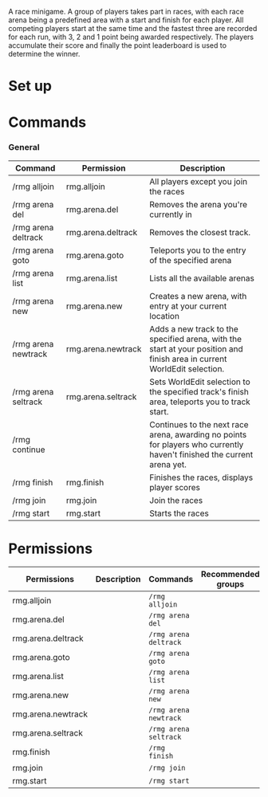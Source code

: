 A race minigame. A group of players takes part in races, with each race arena being a predefined area with a start and finish for each player. All competing players start at the same time and the fastest three are recorded for each run, with 3, 2 and 1 point being awarded respectively. The players accumulate their score and finally the point leaderboard is used to determine the winner.

# Set up
			

# Commands

### General
| Command | Permission | Description |
| ------- | ---------- | ----------- |
|/rmg alljoin | rmg.alljoin | All players except you join the races|
|/rmg arena del | rmg.arena.del | Removes the arena you're currently in|
|/rmg arena deltrack | rmg.arena.deltrack | Removes the closest track.|
|/rmg arena goto | rmg.arena.goto | Teleports you to the entry of the specified arena|
|/rmg arena list | rmg.arena.list | Lists all the available arenas|
|/rmg arena new | rmg.arena.new | Creates a new arena, with entry at your current location|
|/rmg arena newtrack | rmg.arena.newtrack | Adds a new track to the specified arena, with the start at your position and finish area in current WorldEdit selection.|
|/rmg arena seltrack | rmg.arena.seltrack | Sets WorldEdit selection to the specified track's finish area, teleports you to track start.|
|/rmg continue |  | Continues to the next race arena, awarding no points for players who currently haven't finished the current arena yet.|
|/rmg finish | rmg.finish | Finishes the races, displays player scores|
|/rmg join | rmg.join | Join the races|
|/rmg start | rmg.start | Starts the races|



# Permissions
| Permissions | Description | Commands | Recommended groups |
| ----------- | ----------- | -------- | ------------------ |
| rmg.alljoin |  | `/rmg alljoin` |  |
| rmg.arena.del |  | `/rmg arena del` |  |
| rmg.arena.deltrack |  | `/rmg arena deltrack` |  |
| rmg.arena.goto |  | `/rmg arena goto` |  |
| rmg.arena.list |  | `/rmg arena list` |  |
| rmg.arena.new |  | `/rmg arena new` |  |
| rmg.arena.newtrack |  | `/rmg arena newtrack` |  |
| rmg.arena.seltrack |  | `/rmg arena seltrack` |  |
| rmg.finish |  | `/rmg finish` |  |
| rmg.join |  | `/rmg join` |  |
| rmg.start |  | `/rmg start` |  |
